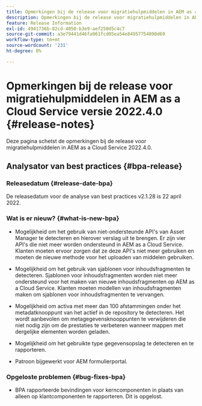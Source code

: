 ```yaml
---
title: Opmerkingen bij de release voor migratiehulpmiddelen in AEM as a Cloud Service versie 2022.4.0
description: Opmerkingen bij de release voor migratiehulpmiddelen in AEM as a Cloud Service versie 2022.4.0
feature: Release Information
exl-id: 4941736b-82cd-4050-b3e9-aef250d5c4c7
source-git-commit: a3e79441d46fa961fcd05ea54e84957754890d69
workflow-type: tm+mt
source-wordcount: '231'
ht-degree: 0%

---
```


# Opmerkingen bij de release voor migratiehulpmiddelen in AEM as a Cloud Service versie 2022.4.0 {#release-notes}

Deze pagina schetst de opmerkingen bij de release voor migratiehulpmiddelen in AEM as a Cloud Service 2022.4.0.

## Analysator van best practices {#bpa-release}

### Releasedatum {#release-date-bpa}

De releasedatum voor de analyse van best practices v2.1.28 is 22 april 2022.

### Wat is er nieuw? {#what-is-new-bpa}

* Mogelijkheid om het gebruik van niet-ondersteunde API&#39;s van Asset Manager te detecteren en hierover verslag uit te brengen. Er zijn vier API&#39;s die niet meer worden ondersteund in AEM as a Cloud Service. Klanten moeten ervoor zorgen dat ze deze API&#39;s niet meer gebruiken en moeten de nieuwe methode voor het uploaden van middelen gebruiken.

* Mogelijkheid om het gebruik van sjablonen voor inhoudsfragmenten te detecteren. Sjablonen voor inhoudsfragmenten worden niet meer ondersteund voor het maken van nieuwe inhoudsfragmenten op AEM as a Cloud Service. Klanten moeten modellen van inhoudsfragmenten maken om sjablonen voor inhoudsfragmenten te vervangen.

* Mogelijkheid om activa met meer dan 100 afstammingen onder het metadatknooppunt van het actief in de repository te detecteren. Het wordt aanbevolen om metagegevensknooppunten te verwijderen die niet nodig zijn om de prestaties te verbeteren wanneer mappen met dergelijke elementen worden geladen.

* Mogelijkheid om het gebruikte type gegevensopslag te detecteren en te rapporteren.

* Patroon bijgewerkt voor AEM formulierportal.

### Opgeloste problemen {#bug-fixes-bpa}

* BPA rapporteerde bevindingen voor kerncomponenten in plaats van alleen op klantcomponenten te rapporteren. Dit is opgelost.
